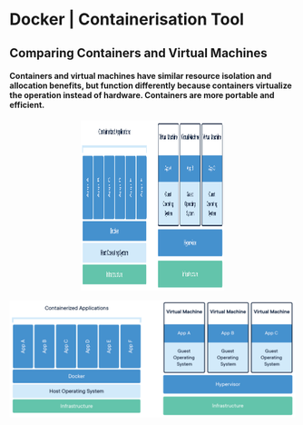 # Docker | Containerisation Tool

## Comparing Containers and Virtual Machines

#### Containers and virtual machines have similar resource isolation and allocation benefits, but function differently because containers virtualize the operation instead of hardware. Containers are more portable and efficient.


<div align="center">
  <img width="50%" height="300" src="Images/docker-containerized-and-vm-transparent-bg.png">
</div>


![Diagram_Of_how_container_runs](Images/docker-containerized-and-vm-transparent-bg.png)